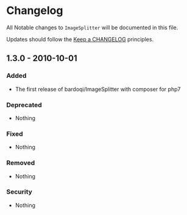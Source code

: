 # Changelog

All Notable changes to `ImageSplitter` will be documented in this file.

Updates should follow the [Keep a CHANGELOG](http://keepachangelog.com/) principles.

## 1.3.0 - 2010-10-01

### Added
- The first release of bardoqi/ImageSplitter with composer for php7

### Deprecated
- Nothing

### Fixed
- Nothing

### Removed
- Nothing

### Security
- Nothing
